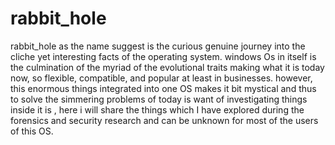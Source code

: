 # rabbit_hole
rabbit_hole as the name suggest is the curious genuine journey into the cliche yet interesting facts of the operating system.
windows Os in itself is the culmination of the myriad of the evolutional traits making what it is today now, so flexible, compatible, and popular at least in businesses.
however, this enormous things integrated into one OS makes it bit mystical and thus to solve the simmering problems of today is want of investigating things inside it is ,
here i will share the things which I have explored during the forensics and security research and can be unknown for most of the users of this OS.

